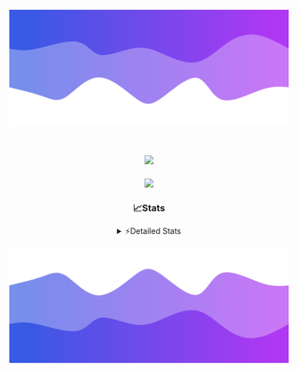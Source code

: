 ![Header](./header.png)
<div align="center">

<h1 align="center">
  <a href="https://git.io/typing-svg">
    <img src="https://readme-typing-svg.herokuapp.com/?lines=Hello,+There!+%F0%9F%91%8B;This+is+chicho.;Owner+on+Ocean;&center=true&size=25">
  </a>
</h1>
  
<p align="center">
  <img src="https://lanyard.cnrad.dev/api/852683595378196480" />
</p>

### 📈Stats
<details>
    <summary> ⚡Detailed Stats</summary>
    <br/>

<!--START_SECTION:waka-->
![Code Time](http://img.shields.io/badge/Code%20Time-547%20hrs%2052%20mins-blue)

![Profile Views](http://img.shields.io/badge/Profile%20Views-41-blue)

**🐱 My GitHub Data** 

> 📦 43.9 kB Used in GitHub's Storage 
 > 
> 🏆 50 Contributions in the Year 2023
 > 
> 🚫 Not Opted to Hire
 > 
> 📜 12 Public Repositories 
 > 
> 🔑 7 Private Repositories 
 > 
**I'm a Night 🦉** 

```text
🌞 Morning                17 commits          █░░░░░░░░░░░░░░░░░░░░░░░░   04.84 % 
🌆 Daytime                38 commits          ███░░░░░░░░░░░░░░░░░░░░░░   10.83 % 
🌃 Evening                154 commits         ███████████░░░░░░░░░░░░░░   43.87 % 
🌙 Night                  142 commits         ██████████░░░░░░░░░░░░░░░   40.46 % 
```
📅 **I'm Most Productive on Tuesday** 

```text
Monday                   19 commits          █░░░░░░░░░░░░░░░░░░░░░░░░   05.41 % 
Tuesday                  102 commits         ███████░░░░░░░░░░░░░░░░░░   29.06 % 
Wednesday                62 commits          ████░░░░░░░░░░░░░░░░░░░░░   17.66 % 
Thursday                 46 commits          ███░░░░░░░░░░░░░░░░░░░░░░   13.11 % 
Friday                   40 commits          ███░░░░░░░░░░░░░░░░░░░░░░   11.40 % 
Saturday                 31 commits          ██░░░░░░░░░░░░░░░░░░░░░░░   08.83 % 
Sunday                   51 commits          ████░░░░░░░░░░░░░░░░░░░░░   14.53 % 
```


📊 **This Week I Spent My Time On** 

```text
🕑︎ Time Zone: America/Argentina/Buenos_Aires

💬 Programming Languages: 
JavaScript               13 hrs 14 mins      ██████████████████████░░░   86.28 % 
HTML                     1 hr 17 mins        ██░░░░░░░░░░░░░░░░░░░░░░░   08.44 % 
Python                   26 mins             █░░░░░░░░░░░░░░░░░░░░░░░░   02.87 % 
CSS                      17 mins             ░░░░░░░░░░░░░░░░░░░░░░░░░   01.88 % 
Other                    4 mins              ░░░░░░░░░░░░░░░░░░░░░░░░░   00.50 % 

🔥 Editors: 
VS Code                  15 hrs 21 mins      █████████████████████████   100.00 % 

🐱‍💻 Projects: 
ecommerce-coder          9 hrs 21 mins       ███████████████░░░░░░░░░░   60.94 % 
Unknown Project          3 hrs 10 mins       █████░░░░░░░░░░░░░░░░░░░░   20.72 % 
ArgBuyReps               1 hr 41 mins        ███░░░░░░░░░░░░░░░░░░░░░░   11.03 % 
React                    1 hr 7 mins         ██░░░░░░░░░░░░░░░░░░░░░░░   07.31 % 

💻 Operating System: 
Windows                  15 hrs 21 mins      █████████████████████████   100.00 % 
```

**I Mostly Code in JavaScript** 

```text
JavaScript               9 repos             ████████░░░░░░░░░░░░░░░░░   32.14 % 
HTML                     4 repos             ████░░░░░░░░░░░░░░░░░░░░░   14.29 % 
CSS                      4 repos             ████░░░░░░░░░░░░░░░░░░░░░   14.29 % 
C#                       2 repos             ██░░░░░░░░░░░░░░░░░░░░░░░   07.14 % 
Batchfile                1 repo              █░░░░░░░░░░░░░░░░░░░░░░░░   03.57 % 
```




 Last Updated on 26/11/2023 22:11:11 UTC
<!--END_SECTION:waka-->
</details>

![Footer](./footer.png)
